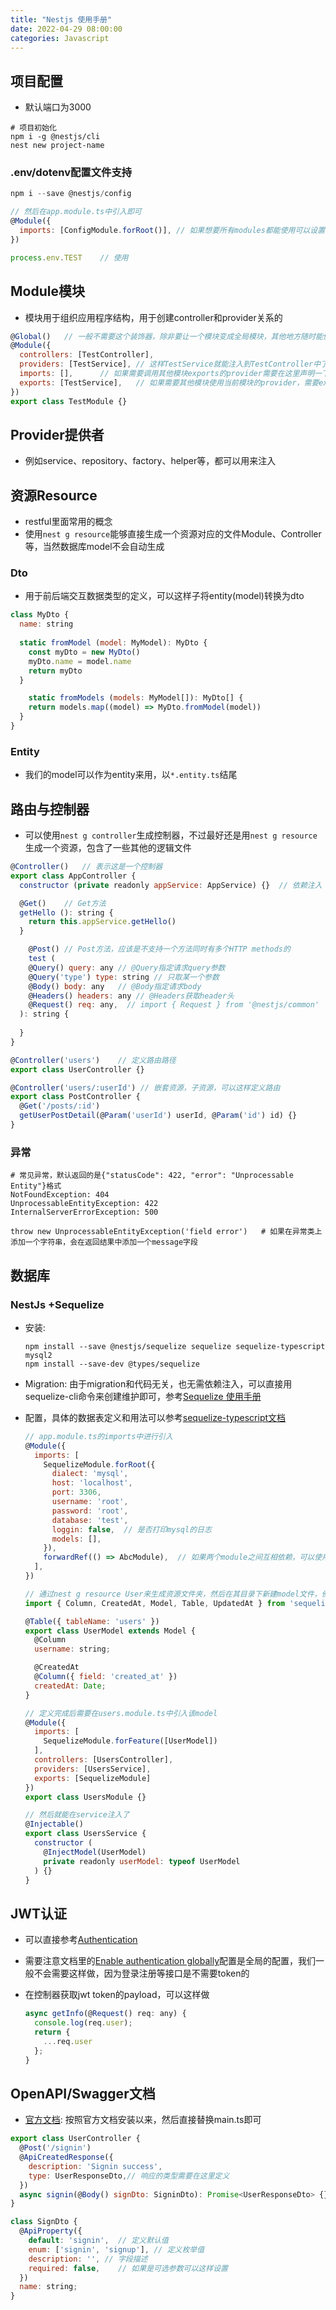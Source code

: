 ```yaml
---
title: "Nestjs 使用手册"
date: 2022-04-29 08:00:00
categories: Javascript
---
```


## 项目配置

- 默认端口为3000

```shell
# 项目初始化
npm i -g @nestjs/cli
nest new project-name
```

### .env/dotenv配置文件支持

```javascript
npm i --save @nestjs/config

// 然后在app.module.ts中引入即可
@Module({
  imports: [ConfigModule.forRoot()], // 如果想要所有modules都能使用可以设置{isGlobal: true}参数
})

process.env.TEST	// 使用
```

<!--more-->

## Module模块

- 模块用于组织应用程序结构，用于创建controller和provider关系的

```javascript
@Global()	// 一般不需要这个装饰器，除非要让一个模块变成全局模块，其他地方随时能使用，这个一般作用于helpers模块，这样其他模块想用就用，而不用在其他模块一个一个imports了
@Module({
  controllers: [TestController],
  providers: [TestService],	// 这样TestService就能注入到TestController中了
  imports: [],		// 如果需要调用其他模块exports的provider需要在这里声明一下
  exports: [TestService],	// 如果需要其他模块使用当前模块的provider，需要export一下
})
export class TestModule {}
```

## Provider提供者

- 例如service、repository、factory、helper等，都可以用来注入

## 资源Resource

- restful里面常用的概念
- 使用`nest g resource`能够直接生成一个资源对应的文件Module、Controller等，当然数据库model不会自动生成

### Dto

- 用于前后端交互数据类型的定义，可以这样子将entity(model)转换为dto

```javascript
class MyDto {
  name: string
  
  static fromModel (model: MyModel): MyDto {
    const myDto = new MyDto()
    myDto.name = model.name
    return myDto
  }

	static fromModels (models: MyModel[]): MyDto[] {
    return models.map((model) => MyDto.fromModel(model))
  }
}
```

### Entity

- 我们的model可以作为entity来用，以`*.entity.ts`结尾

## 路由与控制器

- 可以使用`nest g controller`生成控制器，不过最好还是用`nest g resource`生成一个资源，包含了一些其他的逻辑文件

```javascript
@Controller()	// 表示这是一个控制器
export class AppController {
  constructor (private readonly appService: AppService) {}	// 依赖注入

  @Get()	// Get方法
  getHello (): string {
    return this.appService.getHello()
  }

	@Post()	// Post方法，应该是不支持一个方法同时有多个HTTP methods的
	test (
    @Query() query: any // @Query指定请求query参数
    @Query('type') type: string // 只取某一个参数
    @Body() body: any	// @Body指定请求body
  	@Headers() headers: any // @Headers获取header头
  	@Request() req: any,  // import { Request } from '@nestjs/common'
  ): string {
    
  }
}

@Controller('users')	// 定义路由路径
export class UserController {}

@Controller('users/:userId') // 嵌套资源，子资源，可以这样定义路由
export class PostController {
  @Get('/posts/:id')
  getUserPostDetail(@Param('userId') userId, @Param('id') id) {}
}
```

### 异常

```shell
# 常见异常，默认返回的是{"statusCode": 422, "error": "Unprocessable Entity"}格式
NotFoundException: 404
UnprocessableEntityException: 422
InternalServerErrorException: 500

throw new UnprocessableEntityException('field error')	# 如果在异常类上添加一个字符串，会在返回结果中添加一个message字段
```

## 数据库

### NestJs +Sequelize

- 安装:

  ```shell
  npm install --save @nestjs/sequelize sequelize sequelize-typescript mysql2
  npm install --save-dev @types/sequelize
  ```

- Migration: 由于migration和代码无关，也无需依赖注入，可以直接用sequelize-cli命令来创建维护即可，参考[Sequelize 使用手册](https://haofly.net/sequelize)

- 配置，具体的数据表定义和用法可以参考[sequelize-typescript文档](https://github.com/RobinBuschmann/sequelize-typescript#readme)

  ```javascript
  // app.module.ts的imports中进行引入
  @Module({
    imports: [
      SequelizeModule.forRoot({
        dialect: 'mysql',
        host: 'localhost',
        port: 3306,
        username: 'root',
        password: 'root',
        database: 'test',
        loggin: false,	// 是否打印mysql的日志
        models: [],
      }),
      forwardRef(() => AbcModule),	// 如果两个module之间互相依赖，可以使用forwardRef来解决循环依赖的问题, can't resolve dependencies of the ...
    ],
  })
  
  // 通过nest g resource User来生成资源文件夹，然后在其目录下新建model文件，例如user.model.ts
  import { Column, CreatedAt, Model, Table, UpdatedAt } from 'sequelize-typescript'
  
  @Table({ tableName: 'users' })
  export class UserModel extends Model {
    @Column
    username: string;
  
    @CreatedAt
    @Column({ field: 'created_at' })
    createdAt: Date;
  }
  
  // 定义完成后需要在users.module.ts中引入该model
  @Module({
    imports: [
      SequelizeModule.forFeature([UserModel])
    ],
    controllers: [UsersController],
    providers: [UsersService],
    exports: [SequelizeModule]
  })
  export class UsersModule {}
  
  // 然后就能在service注入了
  @Injectable()
  export class UsersService {
    constructor (
      @InjectModel(UserModel)
      private readonly userModel: typeof UserModel
    ) {}
  }
  ```

## JWT认证

- 可以直接参考[Authentication](https://docs.nestjs.com/security/authentication#jwt-functionality)

- 需要注意文档里的[Enable authentication globally](https://docs.nestjs.com/security/authentication#enable-authentication-globally)配置是全局的配置，我们一般不会需要这样做，因为登录注册等接口是不需要token的

- 在控制器获取jwt token的payload，可以这样做

  ```javascript
  async getInfo(@Request() req: any) {
    console.log(req.user);
    return {
      ...req.user
    };
  }
  ```

## OpenAPI/Swagger文档

- [官方文档](https://docs.nestjs.com/openapi/introduction): 按照官方文档安装以来，然后直接替换main.ts即可

```javascript
export class UserController {
  @Post('/signin')
  @ApiCreatedResponse({
    description: 'Signin success',
    type: UserResponseDto,// 响应的类型需要在这里定义
  })
  async signin(@Body() signDto: SigninDto): Promise<UserResponseDto> {}
}

class SignDto {
  @ApiProperty({
    default: 'signin',	// 定义默认值
    enum: ['signin', 'signup'],	// 定义枚举值
    description: '', // 字段描述
    required: false,	// 如果是可选参数可以这样设置
  })
  name: string;
}
```


